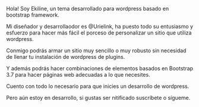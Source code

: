 Hola! Soy Ekiline, un tema desarrollado para wordpress basado en bootstrap framework.

Mi diseñador y desarrollaodor es @Urielink, ha puesto todo su entusiasmo y esfuerzo para hacer más fácil el porceso de personalizar un sitio que utiliza wordpress.

Conmigo podrás armar un sitio muy sencillo o muy robusto sin necesidad de llenar tu instalación de wordpress de plugins.

Y además podrás hacer combinaciones de elementos basados en Bootstrap 3.7 para hacer páginas web adecuadas a lo que necesites.

Cuento con todo lo necesario para que inicies un desarrollo de wordpress.

Pero aún estoy en desarrollo, si gustas ser nitificado suscríbete o sígueme.